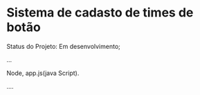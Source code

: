 <h1> Sistema de cadasto de times de botão</h1>

Status do Projeto: Em desenvolvimento;

...

Node, app.js(java Script).

....
